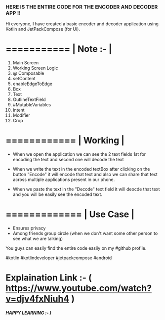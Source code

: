 ### HERE IS THE ENTIRE CODE FOR THE ENCODER AND DECODER APP !!


Hi everyone, 
I have created a basic encoder and decoder application using Kotlin and JetPackCompose (for Ui).

===========
| Note :-  |
===========

1) Main Screen 
2) Working Screen Logic
3) @ Composable 
4) setContent 
5) enableEdgeToEdge
6) Box
7) Text
8) OutlineTextField
9) #MutableVariables
10) intent
11) Modifier
12) Crop

============
| Working |
============

* When we open the application we can see the 2 text fields 1st for encoding the text and second one will decode the text

* When we write the text in the encoded textBox after clicking on the button "Encode"  it will encode that text and also we can share that text across multiple applications present in our phone.

* When we paste the text in the "Decode" text field it will deocde that text and you will be easily see the encoded text.


=============
| Use Case  |
=============

* Ensures privacy
* Among friends group circle (when we don't want some other person to see what we are talking) 


You guys can easily find the entire code easily on my #github profile.



#kotlin #kotlindeveloper #jetpackcompose #android

# Explaination Link :- ( https://www.youtube.com/watch?v=djv4fxNiuh4 ) 

##### HAPPY LEARNING :- )
